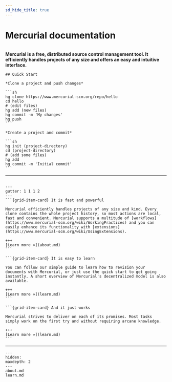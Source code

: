 ```yaml
---
sd_hide_title: true
---
```


# Mercurial documentation

```{rubric} Work easier, Work faster
```

**Mercurial is a free, distributed source control management tool. It efficiently handles
projects of any size and offers an easy and intuitive interface.**

````{margin}
## Quick Start

*Clone a project and push changes*

```sh
hg clone https://www.mercurial-scm.org/repo/hello
cd hello
# (edit files)
hg add (new files)
hg commit -m 'My changes'
hg push
```

*Create a project and commit*

```sh
hg init (project-directory)
cd (project-directory)
# (add some files)
hg add
hg commit -m 'Initial commit'
```

````
______________________________________________________________________

```{rubric} How you can benefit from Mercurial
```

````{grid} 1 2 2 3
---
gutter: 1 1 1 2
---
```{grid-item-card} It is fast and powerful

Mercurial efficiently handles projects of any size and kind. Every clone contains the whole project history, so most actions are local, fast and convenient. Mercurial supports a multitude of [workflows](https://www.mercurial-scm.org/wiki/WorkingPractices) and you can easily enhance its functionality with [extensions](https://www.mercurial-scm.org/wiki/UsingExtensions).

+++
[Learn more »](about.md)
```

```{grid-item-card} It is easy to learn

You can follow our simple guide to learn how to revision your documents with Mercurial, or just use the quick start to get going instantly. A short overview of Mercurial's decentralized model is also available.

+++
[Learn more »](learn.md)
```

```{grid-item-card} And it just works

Mercurial strives to deliver on each of its promises. Most tasks simply work on the first try and without requiring arcane knowledge.

+++
[Learn more »](learn.md)
```

````
______________________________________________________________________

```{toctree}
---
hidden:
maxdepth: 2
---
about.md
learn.md
```
